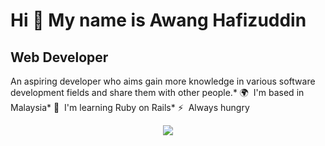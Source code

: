 Hi 👋 My name is Awang Hafizuddin
=================================

Web Developer
-------------

An aspiring developer who aims gain more knowledge in various software development fields and share them with other people.* 🌍  I'm based in Malaysia* 🧠  I'm learning Ruby on Rails* ⚡  Always hungry

<p align="center">
  <a href="https://skillicons.dev">
    <img src="https://skillicons.dev/icons?i=py,ruby,rails,postgres,mysql,sqlite,tailwind,sass,bootstrap,cloudflare,docker,html,css,js" />
  </a>
</p>
